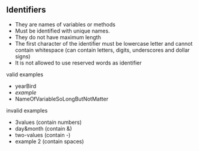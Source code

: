 ## Identifiers

- They are names of variables or methods
- Must be identified with unique names.
- They do not have maximum length
- The first character of the identifier must be lowercase letter and cannot contain whitespace (can contain letters, digits, underscores and dollar signs)
- It is not allowed to use reserved words as identifier

valid examples

- yearBird
- _example_
- NameOfVariableSoLongButNotMatter

invalid examples

- 3values (contain numbers)
- day&month (contain &)
- two-values (contain -)
- example 2 (contain spaces)